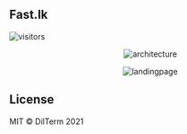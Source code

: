 ## Fast.lk

![visitors](https://visitor-badge.glitch.me/badge?page_id=fast.lk.visitor-badge)

<div align="center">

![architecture](https://raw.githubusercontent.com/Shihara-Dilshan/Fast.lk/main/architeccturalviewupdated.png)

![landingpage](https://raw.githubusercontent.com/Shihara-Dilshan/Fast.lk/main/landingpage.png)

</div>

## License

MIT © DilTerm 2021
